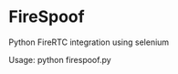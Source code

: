 # FireSpoof
Python FireRTC integration using selenium

Usage: python firespoof.py <PhoneToSpoof> <PhoneToCall> <Username for FireRTC> <Password for FireRTC>
